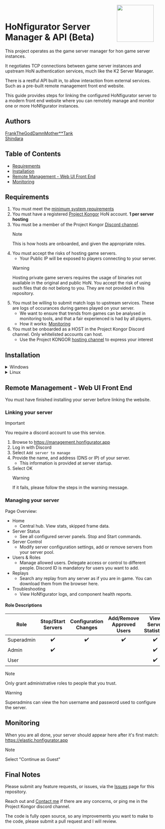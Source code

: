 <img align="right" width="120" height="120" style="margin-top: -15px;margin-right:20px" src="https://i.ibb.co/YdSTNV9/Hon-Figurator-Icon1c.png">

# HoNfigurator Server Manager & API (Beta)
This project operates as the game server manager for hon game server instances.

It negotiates TCP connections between game server instances and upstream HoN authentication services, much like the K2 Server Manager.

There is a restful API built in, to allow interaction from external services. Such as a pre-built remote management front end website.

This guide provides steps for linking the configured HoNfigurator server to a modern front end website where you can remotely manage and monitor one or more HoNfigurator instances.

## Authors
[FrankTheGodDamnMother**Tank](https://discordapp.com/users/197967989964800000)  
[Shindara](https://discordapp.com/users/291595808858439680)


## Table of Contents	
  * [Requirements](#requirements)
  * [Installation](#installation)
  * [Remote Management - Web UI Front End](#remote-management---web-ui-front-end)
  * [Monitoring](#monitoring)
    
## Requirements
1. You must meet the [minimum system requirements](docs/hardware-requirements.md)
1. You must have a registered [Project Kongor](https://kongor.online/) HoN account. **1 per server hosting**
1. You must be a member of the Project Kongor [Discord channel](https://discord.gg/kongor).
    > [!Note]
    > This is how hosts are onboarded, and given the appropriate roles.
1. You must accept the risks of hosting game servers.
   - Your Public IP will be exposed to players connecting to your server.
    > [!WARNING]
    > Hosting private game servers requires the usage of binaries not available in the original and public HoN. You accept the risk of using such files that do not belong to you. They are not provided in this repository.
1. You must be willing to submit match logs to upstream services. These are logs of occurances during games played on your server.
	- We want to ensure that trends from games can be analysed in monitoring tools, and that a fair experienced is had by all players.
 	- How it works: [Monitoring](docs/monitoring.md)
1. You must be onboarded as a HOST in the Project Kongor Discord channel. Only whitelisted accounts can host.
   - Use the Project KONGOR [hosting channel](https://discord.com/channels/991034716360687637/1018466634408673340) to express your interest

## Installation
<details>
<summary>Windows</summary>

1. Download the self-installer script
    - [All-in-One Installer](https://honfigurator.app/honfigurator-manager-installer.bat)
1. Copy the downloaded file ``honfigurator-manager-installer.bat`` to a location where HoNfigurator should be installed to, such as ``C:\Program Files``.
1. Run ``honfigurator-manager-installer.bat``
1. This should launch an installer like below:
	![image](https://user-images.githubusercontent.com/82205454/187016190-3192a4be-b35f-48ee-992e-819db303a778.png)  
	It may take some time to install Chocolatey.
1. When prompted, you may opt to install a clean HoN client.
	- Answer ``y/n`` to the prompt.
1. When the install is complete, HoNfigurator will open.
1. Enter the first run configuration values. Defaults are provided for guidance.

> **Note** HoN should automatically patch after opening for the first time. 
If there are any issues, [Contact me](https://discordapp.com/users/197967989964800000)

	
</details>

<details>
<summary>Linux</summary>

1. Install: curl sudo tmux
    - ``apt install curl sudo screen -y``
1. Run the installer
    - Mirror 1: ``curl https://honfigurator.app/hon/server/las/installer.sh | sudo bash -``
    - Mirror 2: ``curl https://kongor.superbjorn.de/scripts/las/installer.sh | sudo bash -``
1. Once done, the files will be available here:
    - HoNfigurator (Manager): ``/opt/hon/honfigurator``
    - HoN Server: ``/opt/hon/app/``
    - HoN Logs & Replays: ``/opt/hon/config/KONGOR``
1. Switch to your HoNfigurator directory and execute ./main.py
    - ``cd /opt/hon/honfigurator``
    - ``python3 main.py``
    > [!WARNING]
    > It's strongly recommended to run the manager in screen

- Building Pipeline (Installation):
  - &cross; CentOS 7 
  - &cross; Debian 10
  - &check; Debian 11
  - &check; Debian 12
  - &check; Ubuntu 22.04
  - &check; Ubuntu 22.10
  - &check; Ubuntu 23.04

- Tested Distributions (Verified running Gameservers)
  - &cross; CentOS 7
  - &cross; Debian 10
  - &check; Debian 11
  - &cross; Debian 12
  - &check; Ubuntu 22.04
  - &#x2610; Ubuntu 22.10
  - &check; Ubuntu 23.04

</details>

## Remote Management - Web UI Front End
You must have finished installing your server before linking the website.

### Linking your server
  > [!IMPORTANT]
  > You require a discord account to use this service.
1. Browse to https://management.honfigurator.app
1. Log in with Discord
1. Select ``Add server to manage``
1. Provide the name, and address (DNS or IP) of your server.
	- This information is provided at server startup.
1. Select OK
    > [!WARNING]
    > If it fails, please follow the steps in the warning message. 

### Managing your server
Page Overview:
- Home
  - Central hub. View stats, skipped frame data.
- Server Status
  - See all configured server panels. Stop and Start commands.
- Server Control
  - Modify server configuration settings, add or remove servers from your server pool.
- Users & Roles
  - Manage allowed users. Delegate access or control to different people. Discord ID is mandatory for users you want to add.
- Replays
  - Search any replay from any server as if you are in game. You can download them from the browser here.
- Troubleshooting
  - View HoNfigurator logs, and component health reports.

#### Role Descriptions
| Role        | Stop/Start Servers | Configuration Changes | Add/Remove Approved Users | View Server Statistics |
|-------------|:------------------:|:---------------------:|:-------------------------:|:---------------------:|
| Superadmin  | :heavy_check_mark: | :heavy_check_mark:    | :heavy_check_mark:        | :heavy_check_mark:    |
| Admin       | :heavy_check_mark: |                       |                           | :heavy_check_mark:    |
| User        |                    |                       |                           | :heavy_check_mark:    |

> [!NOTE]
> Only grant administrative roles to people that you trust.

> [!WARNING]
> Superadmins can view the hon username and password used to configure the server.  

## Monitoring
When you are all done, your server should appear here after it's first match: https://elastic.honfigurator.app
> [!NOTE]
> Select "Continue as Guest"


## Final Notes	
Please submit any feature requests, or issues, via the [Issues](https://github.com/frankthetank001/HoNfigurator-Central/issues) page for this repository.

Reach out and [Contact me](https://discordapp.com/users/197967989964800000) if there are any concerns, or ping me in the Project Kongor discord channel.

The code is fully open source, so any improvements you want to make to the code, please submit a pull request and I will review.
